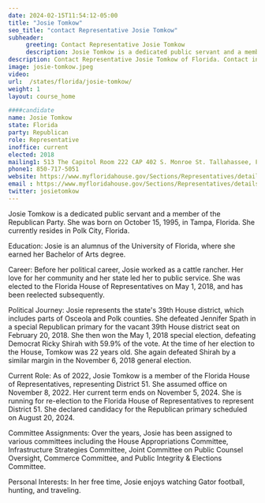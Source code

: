 ```yaml
---
date: 2024-02-15T11:54:12-05:00
title: "Josie Tomkow"
seo_title: "contact Representative Josie Tomkow"
subheader:
     greeting: Contact Representative Josie Tomkow
     description: Josie Tomkow is a dedicated public servant and a member of the Republican Party and a member of the Florida House of Representatives, representing District 51. She assumed office on November 8, 2022. Her current term ends on November 5, 2024.
description: Contact Representative Josie Tomkow of Florida. Contact information for Josie Tomkow includes email address, phone number, and mailing address.
image: josie-tomkow.jpeg
video:
url:  /states/florida/josie-tomkow/
weight: 1
layout: course_home

####candidate
name: Josie Tomkow
state: Florida
party: Republican
role: Representative
inoffice: current
elected: 2018
mailing1: 513 The Capitol Room 222 CAP 402 S. Monroe St. Tallahassee, FL 32399-1300
phone1: 850-717-5051
website: https://www.myfloridahouse.gov/Sections/Representatives/details.aspx?MemberId=4704&LegislativeTermId=90/
email : https://www.myfloridahouse.gov/Sections/Representatives/details.aspx?MemberId=4704&LegislativeTermId=90/
twitter: josietomkow
---
```


Josie Tomkow is a dedicated public servant and a member of the Republican Party. She was born on October 15, 1995, in Tampa, Florida. She currently resides in Polk City, Florida.

Education:
Josie is an alumnus of the University of Florida, where she earned her Bachelor of Arts degree.

Career:
Before her political career, Josie worked as a cattle rancher. Her love for her community and her state led her to public service. She was elected to the Florida House of Representatives on May 1, 2018, and has been reelected subsequently.

Political Journey:
Josie represents the state's 39th House district, which includes parts of Osceola and Polk counties. She defeated Jennifer Spath in a special Republican primary for the vacant 39th House district seat on February 20, 2018. She then won the May 1, 2018 special election, defeating Democrat Ricky Shirah with 59.9% of the vote. At the time of her election to the House, Tomkow was 22 years old. She again defeated Shirah by a similar margin in the November 6, 2018 general election.

Current Role:
As of 2022, Josie Tomkow is a member of the Florida House of Representatives, representing District 51. She assumed office on November 8, 2022. Her current term ends on November 5, 2024. She is running for re-election to the Florida House of Representatives to represent District 51. She declared candidacy for the Republican primary scheduled on August 20, 2024.

Committee Assignments:
Over the years, Josie has been assigned to various committees including the House Appropriations Committee, Infrastructure Strategies Committee, Joint Committee on Public Counsel Oversight, Commerce Committee, and Public Integrity & Elections Committee.

Personal Interests:
In her free time, Josie enjoys watching Gator football, hunting, and traveling.
